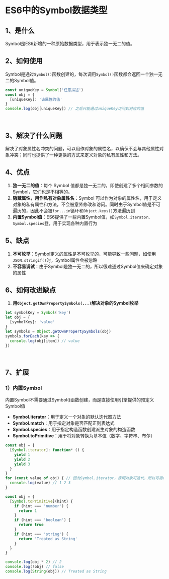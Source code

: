 # ES6中的Symbol数据类型

## 1、是什么

Symbol是ES6新增的一种原始数据类型，用于表示独一无二的值。
&nbsp;

## 2、如何使用

Symbol是通过`Symbol()`函数创建的，每次调用`Symbol()`函数都会返回一个独一无二的Symbol值。

```JavaScript
const uniqueKey = Symbol('任意描述')
const obj = {
  [uniqueKey]: '该属性的值'
}
console.log(obj[uniqueKey]) // 之后只能通过uniqueKey访问到对应的值
```

&nbsp;

## 3、解决了什么问题

解决了对象属性名冲突的问题，可以用作对象的属性名，以确保不会与其他属性对象冲突；同时也提供了一种更换的方式来定义对象的私有属性和方法。
&nbsp;

## 4、优点

1. **独一无二的值**：每个 Symbol 值都是独一无二的，即使创建了多个相同参数的 Symbol，它们也是不相等的。
2. **隐藏属性，用作私有对象属性名**：Symbol 可以作为对象的属性名，用于定义对象的私有属性和方法，不会被意外修改和访问。同时由于Symbol值是不可遍历的，因此不会被`for...in`循环和`Object.keys()`方法遍历到
3. **内置Symbol值**：ES6提供了一些内置Symbol值，如`Symbol.iterator`、`Symbol.species`登，用于实现各种内置行为
&nbsp;

## 5、缺点

1. **不可枚举**：Symbol定义的属性是不可枚举的，可能导致一些问题，如使用`JSON.stringif()`时，Symbol属性会被忽略
2. **不容易调试**：由于Symbol是独一无二的，所以很难通过Symbol值来确定对象的属性
&nbsp;

## 6、如何改进缺点

1. **用`Object.getOwnPropertySymbols(...)`解决对象的Symbol枚举**

  ```JavaScript
  let symbolKey = Symbol('key')
  let obj = {
    [symbolKey]: 'value'
  }
  let symbols = Object.getOwnPropertySymbols(obj)
  symbols.forEach(key => {
    console.log(obj[item]) // value
  })
  ```

&nbsp;

## 7、扩展

### 1）内置Symbol

内置Symbol不需要通过Symbol()函数创建，而是直接使用引擎提供的预定义Symbol值

- **Symbol.iterator**：用于定义一个对象的默认迭代器方法
- **Symbol.match**：用于指定对象是否匹配正则表达式
- **Symbol.species**：用于指定构造函数创建派生对象的构造函数
- **Symbol.toPrimitive**：用于将对象转换为基本值（数字、字符串、布尔）

```JavaScript
const obj = {
  [Symbol.iterator]: function* () {
    yield 1
    yield 2
    yield 3
  }
}
for (const value of obj) { // 因为Symbol.iterator，表明对象可迭代，所以可用for...of 循环迭代obj对象
  console.log(value) // 1 2 3
}
```

```JavaScript
const obj = {
  [Symbol.toPrimitive](hint) {
    if (hint === 'number') {
      return 1
    }
    if (hint === 'boolean') {
      return true
    }
    if (hint === 'string') {
      return 'Treated as String'
    }
  }
}

console.log(obj * 2) // 2
console.log(!obj) // false
console.log(String(obj)) // Treated as String
```
